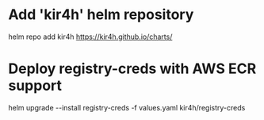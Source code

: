 # Add 'kir4h' helm repository
helm repo add kir4h https://kir4h.github.io/charts/

# Deploy registry-creds with AWS ECR support
helm upgrade --install registry-creds -f values.yaml kir4h/registry-creds
